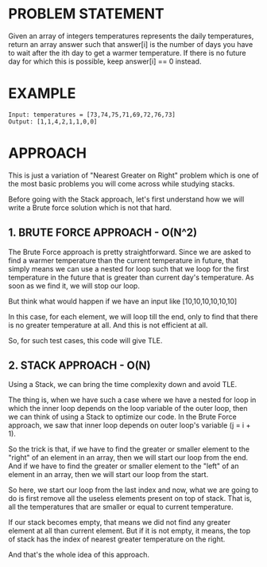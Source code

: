 # PROBLEM STATEMENT

Given an array of integers temperatures represents the daily temperatures, return an array answer such that answer[i] is the number of days you have to wait after the ith day to get a warmer temperature. If there is no future day for which this is possible, keep answer[i] == 0 instead.

# EXAMPLE

    Input: temperatures = [73,74,75,71,69,72,76,73]
    Output: [1,1,4,2,1,1,0,0]

# APPROACH

This is just a variation of "Nearest Greater on Right" problem which is one of the most basic problems you will come across while studying stacks.

Before going with the Stack approach, let's first understand how we will write a Brute force solution which is not that hard.

## **1. BRUTE FORCE APPROACH - O(N^2)**

The Brute Force approach is pretty straightforward. Since we are asked to find a warmer temperature than the current temperature in future, that simply means we can use a nested for loop such that we loop for the first temperature in the future that is greater than current day's temperature.  As soon as we find it, we will stop our loop.

But think what would happen if we have an input like [10,10,10,10,10,10]

In this case, for each element, we will loop till the end, only to find that there is no greater temperature at all. And this is not efficient at all.

So, for such test cases, this code will give TLE.
		
## **2. STACK APPROACH - O(N)**

Using a Stack, we can bring the time complexity down and avoid TLE.

The thing is, when we have such a case where we have a nested for loop in which the inner loop depends on the loop variable of the outer loop, then we can think of using a Stack to optimize our code. In the Brute Force approach, we saw that inner loop depends on outer loop's variable (j = i + 1).

So the trick is that, if we have to find the greater or smaller element to the "right" of an element in an array, then we will start our loop from the end. And if we have to find the greater or smaller element to the "left" of an element in an array, then we will start our loop from the start.

So here, we start our loop from the last index and now, what we are going to do is first remove all the useless elements present on top of stack. That is, all the temperatures that are smaller or equal to current temperature.

If our stack becomes empty, that means we did not find any greater element at all than current element. But if it is not empty, it means, the top of stack has the index of nearest greater temperature on the right.

And that's the whole idea of this approach.